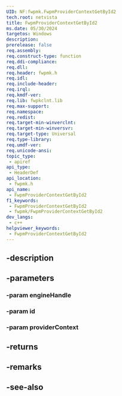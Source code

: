 ```yaml
---
UID: NF:fwpmk.FwpmProviderContextGetById2
tech.root: netvista
title: FwpmProviderContextGetById2
ms.date: 05/30/2024
targetos: Windows
description: 
prerelease: false
req.assembly: 
req.construct-type: function
req.ddi-compliance: 
req.dll: 
req.header: fwpmk.h
req.idl: 
req.include-header: 
req.irql: 
req.kmdf-ver: 
req.lib: fwpkclnt.lib
req.max-support: 
req.namespace: 
req.redist: 
req.target-min-winverclnt: 
req.target-min-winversvr: 
req.target-type: Universal
req.type-library: 
req.umdf-ver: 
req.unicode-ansi: 
topic_type:
 - apiref
api_type:
 - HeaderDef
api_location:
 - fwpmk.h
api_name:
 - FwpmProviderContextGetById2
f1_keywords:
 - FwpmProviderContextGetById2
 - fwpmk/FwpmProviderContextGetById2
dev_langs:
 - c++
helpviewer_keywords:
 - FwpmProviderContextGetById2
---
```


## -description

## -parameters

### -param engineHandle

### -param id

### -param providerContext

## -returns

## -remarks

## -see-also

